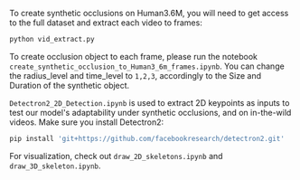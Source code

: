 To create synthetic occlusions on Human3.6M, you will need to get access to the full dataset and extract each video to frames:
```bash
python vid_extract.py
```

To create occlusion object to each frame, please run the notebook `create_synthetic_occlusion_to_Human3_6m_frames.ipynb`. You can change the radius_level and time_level to `1,2,3`, accordingly to the Size and Duration of the synthetic object.

`Detectron2_2D_Detection.ipynb` is used to extract 2D keypoints as inputs to test our model's adaptability under synthetic occlusions, and on in-the-wild videos. Make sure you install Detectron2:

```bash
pip install 'git+https://github.com/facebookresearch/detectron2.git'
```

For visualization, check out `draw_2D_skeletons.ipynb` and `draw_3D_skeleton.ipynb`.

